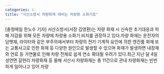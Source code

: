 ```yaml
---
categories: i
title: "서산소방서 차량화재 대비는 차량용 소화기로"
---
```

[충청매일 한노수 기자] 서산소방서(서장 김영환)는 차량 화재 시 신속한 초기대응과 피해 저감을 위해 모든 차량에 차량용 소화기 비치를 권장하고 있다.차량 화재는 운전자의 담뱃재, 라이터와 같은 부주의에서부터 차량의 전기·기계적 요인에 의한 엔진룸 화재 또는 교통사고로 인한 화재 등 다양한 원인으로 발생할 수 있으며 화재가 발생하면 내장재와 연료 등 가연물로 인해 차량 전체로 쉽게 연소 확대될 우려가 있다.최근 지난 달 4일 성연면 갈현리 차량화재 등 올해 서산시 차량화재는 총 11건으로 관내 차량화재는 빈번하게 일어나고 있어 차량